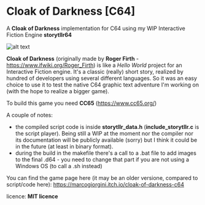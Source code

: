 # Cloak of Darkness [C64]
A **Cloak of Darkness** implementation for C64 using my WIP Interactive Fiction Engine **storytllr64**

![alt text](bin/cloakof64.png)

**Cloak of Darkness** (originally made by **Roger Firth** - https://www.ifwiki.org/Roger_Firth) is like a *Hello World* project for an Interactive Fiction engine. It's a classic (really) short story, realized by hundred of developers using several different languages. So it was an easy choice to use it to test the native C64 graphic text adventure I'm working on (with the hope to realize a bigger game).

To build this game you need **CC65** (https://www.cc65.org/)

A couple of notes: 
  - the compiled script code is inside **storytllr_data.h** (**include_storytllr.c** is the script player). Being still a WIP at the moment nor the compiler nor its documentation will be publicly available (sorry) but I think it could be in the future (at least in binary format).
  - during the build in the makefile there's a call to a .bat file to add images to the final .d64 - you need to change that part if you are not using a Windows OS (to call a .sh instead)

You can find the game page here (it may be an older versione, compared to script/code here): https://marcogiorgini.itch.io/cloak-of-darkness-c64

licence: **MIT licence**
